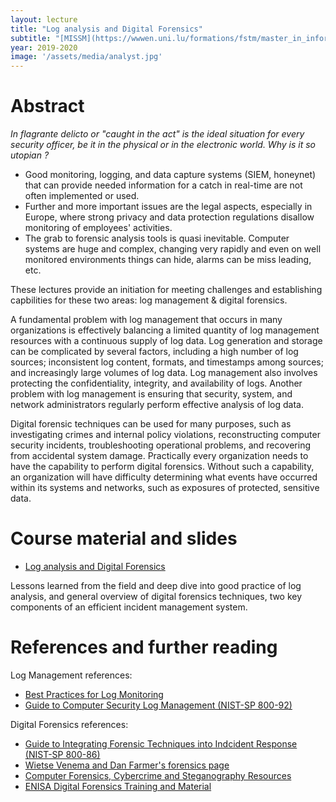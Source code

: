 ```yaml
---
layout: lecture
title: "Log analysis and Digital Forensics"
subtitle: "[MISSM](https://wwwen.uni.lu/formations/fstm/master_in_information_system_security_management) @ [University of Luxembourg](http://uni.lu/)"
year: 2019-2020
image: '/assets/media/analyst.jpg'
---
```


# Abstract

_In flagrante delicto or "caught in the act" is the ideal situation for every security officer, be it in the physical or in the electronic world. Why is it so utopian ?_

- Good monitoring, logging, and data capture systems (SIEM, honeynet) that can provide needed information for a catch in real-time are not often implemented or used.
- Further and more important issues are the legal aspects, especially in Europe, where strong privacy and data protection regulations disallow monitoring of employees' activities.
- The grab to forensic analysis tools is quasi inevitable. Computer systems are huge and complex, changing very rapidly and even on well monitored environments things can hide, alarms can be miss leading, etc.

These lectures provide an initiation for meeting challenges and establishing capbilities for these two areas: log management & digital forensics.

A fundamental problem with log management that occurs in many organizations is effectively balancing a limited quantity of log management resources with a continuous supply of log data. Log generation and storage can be complicated by several factors, including a high number of log sources; inconsistent log content, formats, and timestamps among sources; and increasingly large volumes of log data. Log management also involves protecting the confidentiality, integrity, and availability of logs. Another problem with log management is ensuring that security, system, and network administrators regularly perform effective analysis of log data.

Digital forensic techniques can be used for many purposes, such as investigating crimes and internal policy violations, reconstructing computer security incidents, troubleshooting operational problems, and recovering from accidental system damage. Practically every organization needs to have the capability to perform digital forensics. Without such a capability, an organization will have difficulty determining what events have occurred within its systems and networks, such as exposures of protected, sensitive data.


# Course material and slides

- [Log analysis and Digital Forensics](/assets/media/CFOR-MISSM-uni.lu_v2020.pdf)

 Lessons learned from the field and deep dive into good practice of log analysis, and general overview of digital forensics techniques, two key components of an efficient incident management system.


# References and further reading

Log Management references:

- [Best Practices for Log Monitoring](http://www.bhconsulting.ie)
- [Guide to Computer Security Log Management (NIST-SP 800-92)](http://www.nist.org)

Digital Forensics references:

- [Guide to Integrating Forensic Techniques into Indcident Response (NIST-SP 800-86)](http://www.nist.org)
- [Wietse Venema and Dan Farmer's forensics page](http://www.porcupine.org/forensics/)
- [Computer Forensics, Cybercrime and Steganography Resources](http://www.forensix.org/)
- [ENISA Digital Forensics Training and Material](https://www.enisa.europa.eu/activities/cert/training/training-resources/technical-operational#digital_forensics)

